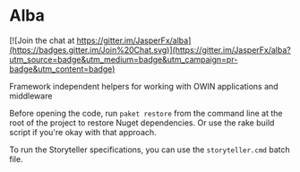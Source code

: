 # Alba

[![Join the chat at https://gitter.im/JasperFx/alba](https://badges.gitter.im/Join%20Chat.svg)](https://gitter.im/JasperFx/alba?utm_source=badge&utm_medium=badge&utm_campaign=pr-badge&utm_content=badge)

Framework independent helpers for working with OWIN applications and middleware

Before opening the code, run `paket restore` from the command line at the root of the project to restore Nuget dependencies. Or use the rake build script if you're okay with that approach.

To run the Storyteller specifications, you can use the `storyteller.cmd` batch file.



